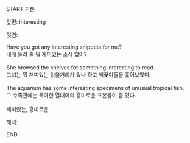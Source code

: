 START
기본

앞면:
interesting


뒷면:
<div>Have you got any interesting snippets for me? </div><div><div>내게 들려 줄 뭐 재미있는 소식 없어?</div></div><div><br></div><div><div>She browsed the shelves for something interesting to read. </div><div><div>그녀는 뭐 재미있는 읽을거리가 있나 하고 책꽂이들을 훑어보았다.</div></div></div><div><br></div><div><div>The aquarium has some interesting specimens of unusual tropical fish. </div><div><div>그 수족관에는 특이한 열대어의 흥미로운 표본들이 좀 있다.</div></div></div><div><br></div><div>재미있는, 흥미로운<br></div>


해석:
<!--ID: 1746614454123-->
END